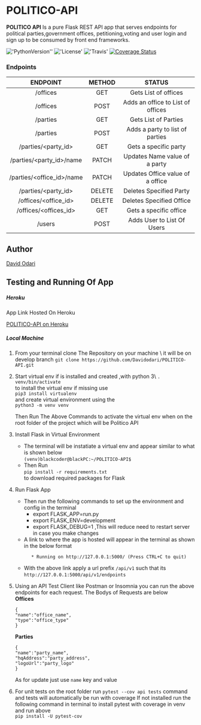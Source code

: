 # POLITICO-API
**POLITICO API** Is a pure Flask REST API app that serves endpoints for political parties,government offices,
petitioning,voting and user login and sign up to be consumed by front end frameworks.

!['PythonVersion''](https://img.shields.io/badge/python-3.6.7-yellow.svg)
!['License'](https://img.shields.io/badge/License-MIT-green.svg)
!['Travis'](https://travis-ci.org/Davidodari/POLITICO-API.svg?branch=develop)
[![Coverage Status](https://coveralls.io/repos/github/Davidodari/POLITICO-API/badge.svg?branch=develop)](https://coveralls.io/github/Davidodari/POLITICO-API?branch=ch-refactor-tests-163807952)

### Endpoints

|   ENDPOINT  | METHOD | STATUS |
|:---:|:---:|:---:|
| /offices                 |  GET     |  Gets List of offices |
| /offices                 |  POST    |  Adds an office to List of offices  |
| /parties                 |  GET     |  Gets List of Parties  |
| /parties                 |  POST    |  Adds a party to list of parties  |
| /parties/<party_id>      |  GET     |  Gets a specific party  |
| /parties/<party_id>/name |  PATCH   |  Updates Name value of a party  |
| /parties/<office_id>/name|  PATCH   |  Updates Office value of a office  |
| /parties/<party_id>      |  DELETE  |  Deletes Specified Party |
| /offices/<office_id>     |  DELETE  |  Deletes Specified Office  |
| /offices/<offices_id>    |  GET     |  Gets a specific office |
| /users                   |  POST    |  Adds User to List Of Users  |


## Author

[David Odari](https://github.com/Davidodari)

## Testing and Running Of App

##### Heroku

App Link Hosted On Heroku

[POLITICO-API on Heroku](https://blackpolitico-api-heroku.herokuapp.com/)

##### Local Machine

1. From your terminal clone The Repository on your machine \ it will be on develop branch
   `git clone https://github.com/Davidodari/POLITICO-API.git `

3. Start virtual env if is installed and created ,with python 3\ 
   `. venv/bin/activate` \
    to install the virtual env if missing use\
    ```pip3 install virtualenv```\
    and create virtual environment using the \
    ```python3 -m venv venv```
    
    Then Run The Above Commands to activate the virtual env when on the root folder of the project which will be
    Politico API

4. Install Flask in Virtual Environment    
    -  The terminal will be instatiate a virtual env and appear similar to what is shown below\
   ```(venv)blackcoder@blackPC:~/POLITICO-API$ ```
   -  Then Run \
    ```pip install -r requirements.txt``` \
    to download required packages for Flask
    
5. Run Flask App
   - Then run the following commands to set up the environment and config in the terminal
      - export FLASK_APP=run.py
      - export FLASK_ENV=development
      - export FLASK_DEBUG=1 ,This will reduce need to restart server in case you make changes
   - A link to where the app is hosted will appear in the terminal as shown in the below format
   ``` 
         * Running on http://127.0.0.1:5000/ (Press CTRL+C to quit)
   ```
   - With the above link apply a url prefix `/api/v1` such that its `http://127.0.0.1:5000/api/v1/endpoints`
   
5. Using an API Test Client like Postman or Insomnia you can run the above endpoints for each request.
   The Bodys of Requests are below\
   **Offices**
   ```
   {
   "name":"office_name",
   "type":"office_type"
   }
   ```
   **Parties**
   ```
   {
   "name":"party_name",
   "hqAddress":"party_address",
   "logoUrl":"party_logo"
   }
   ```
   As for update just use `name` key and value 
7. For unit tests  on the root folder run `pytest --cov api tests` command and tests will
   automatically be run with coverage 
   If not installed run the following command in terminal to install pytest with coverage in venv and run above  \
   ```pip install -U pytest-cov```